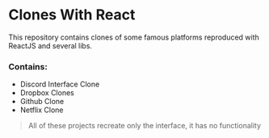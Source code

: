 # Clones With React

This repository contains clones of some famous platforms reproduced with ReactJS and several libs.

### Contains:

* Discord Interface Clone
* Dropbox Clones
* Github Clone
* Netflix Clone

> All of these projects recreate only the interface, it has no functionality